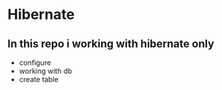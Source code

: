 ﻿# Hibernate 
## In this repo i working with hibernate only
+ configure
+ working with db
+ create table 
